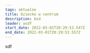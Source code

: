 ```yaml
---
tags: aktualne
title: Dziecko w centrum
description: Asd
leader: asdf
start_date: 2022-03-01T20:29:53.547Z
end_date: 2022-03-01T20:29:53.557Z
---
```

sdf